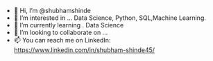 - 👋 Hi, I’m @shubhamshinde
- 👀 I’m interested in ... Data Science, Python, SQL,Machine Learning.
- 🌱 I’m currently learning . Data Science
- 💞️ I’m looking to collaborate on ...
- 📫 You can reach me on LinkedIn: https://www.linkedin.com/in/shubham-shinde45/ 

<!---
shubhamshinde1/shubhamshinde1 is a ✨ special ✨ repository because its `README.md` (this file) appears on your GitHub profile.
You can click the Preview link to take a look at your changes.
--->
